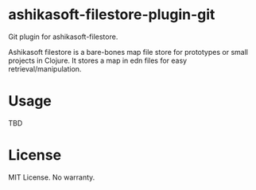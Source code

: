 # ashikasoft-filestore-plugin-git

Git plugin for ashikasoft-filestore.

Ashikasoft filestore is a bare-bones map file store for prototypes or small projects in Clojure.
It stores a map in edn files for easy retrieval/manipulation.

# Usage

TBD

# License

MIT License. No warranty.


